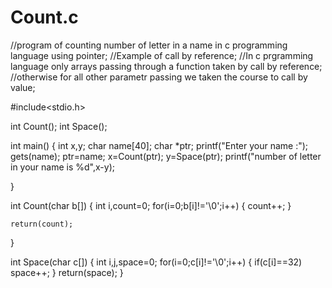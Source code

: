 # Count.c
//program of counting number of letter in a name in c programming language using pointer;
//Example of call by reference;
//In c prgramming language only arrays passing through a function taken by call by reference;
//otherwise for all other parametr passing we taken the course to call by value;


#include<stdio.h>

int Count();
int Space();

int main()
{
	int x,y;
	char name[40];
	char *ptr;
	printf("Enter your name :");
	gets(name);
	ptr=name;
	x=Count(ptr);
	y=Space(ptr);
	printf("number of letter in your name is %d",x-y);
	
	
}




int Count(char b[])
{
	int i,count=0;
	for(i=0;b[i]!='\0';i++)
	{
		count++;
	}
	
	return(count);
}


int Space(char c[])
{
	int i,j,space=0;
    for(i=0;c[i]!='\0';i++)
	{
	   if(c[i]==32)
	   space++;
	}
	return(space);
}